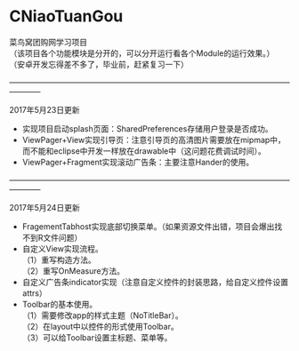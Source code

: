 # CNiaoTuanGou
菜鸟窝团购网学习项目   
（该项目各个功能模块是分开的，可以分开运行看各个Module的运行效果。）   
（安卓开发忘得差不多了，毕业前，赶紧复习一下）   
    
————————————————————————————————————————   
     
2017年5月23日更新     
* 实现项目启动splash页面：SharedPreferences存储用户登录是否成功。
* ViewPager+View实现引导页：注意引导页的高清图片需要放在mipmap中，而不能和eclipse中开发一样放在drawable中（这问题花费调试时间）。
* ViewPager+Fragment实现滚动广告条：主要注意Hander的使用。

————————————————————————————————————————     

2017年5月24日更新  
* FragementTabhost实现底部切换菜单。（如果资源文件出错，项目会爆出找不到R文件问题）
* 自定义View实现流程。  
  （1）重写构造方法。   
  （2）重写OnMeasure方法。   
* 自定义广告条indicator实现（注意自定义控件的封装思路，给自定义控件设置attrs）
* Toolbar的基本使用。    
  （1）需要修改app的样式主题（NoTitleBar）。     
  （2）在layout中以控件的形式使用Toolbar。    
  （3）可以给Toolbar设置主标题、菜单等。    
  

